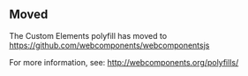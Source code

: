 ## Moved 

The Custom Elements polyfill has moved to https://github.com/webcomponents/webcomponentsjs

For more information, see: http://webcomponents.org/polyfills/

